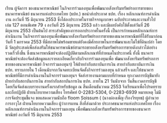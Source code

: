 เรียน ผู้จัดการ
ของธนาคารพาณิชย์
ในกิจการร่วมลงทุนเพื่อพัฒนาอสังหาริมทรัพย์รอการขายของธนาคารพาณิชย์
ธนาคารแห่งประเทศไทย (ธปท.) ขอนำส่งประกาศ ธปท. เรื่อง หลักเกณฑ์การดำเนินงาน
ลงวันที่ 15 มิถุนายน 2553
ซึ่งได้ลงประกาศในราชกิจจานุเบกษา ฉบับประกาศและงานทั่วไป เล่ม 127 ตอนพิเศษ 79 ง ลงวันที่
25 มิถุนายน 2553 แล้ว และมีผลบังคับใช้ตั้งแต่วันที่ 26 มิถุนายน 2553 เป็นต้นไป
สาระสำคัญของการออกประกาศในครั้งนี้ เป็นการกำหนดหลักเกณฑ์การดำเนินงาน
ในกิจการร่วมลงทุนเพื่อพัฒนาอสังหาริมทรัพย์รอการขายของธนาคารพาณิชย์ที่ได้รับมาก่อนวันที่
1 มกราคม 2553 ที่มีสภาพไม่พร้อมขายแต่ยังคงมีศักยภาพในการพัฒนาและไม่ใช่ที่ดินเปล่า โดยมี
วัตถุประสงค์เพื่อส่งเสริมให้ธนาคารพาณิชย์สามารถขายอสังหาริมทรัพย์รอการขายดังกล่าวได้อย่าง
รวดเร็วยิ่งขึ้น ซึ่งธนาคารพาณิชย์จะต้องปฏิบัติตามหลักเกณฑ์ที่กำหนดในประกาศนี้
ทั้งนี้ ธนาคารพาณิชย์จะต้องจัดส่งข้อมูลและรายละเอียดเกี่ยวกับกิจการร่วมลงทุนเพื่อ
พัฒนาอสังหาริมทรัพย์รอการขายของธนาคารพาณิชย์ กิจการร่วมลงทุนฯ) ให้ฝ่ายกำกับสถาบันการเงิน
สายกำกับสถาบันการเงิน ธปท. ทราบภายใน 1 เดือนนับจากวันจดทะเบียนจัดตั้งกิจการร่วมลงทุน
แล้วเสร็จ และให้ธนาคารพาณิชย์ที่มีการดำเนินงานในกิจการร่วมลงทุนฯ จัดส่งรายงานตามแบบที่กำหนด
ทุกงวดการบัญชีมายังฝ่ายกำกับสถาบันการเงิน สายกำกับสถาบันการเงิน ธปท. ภายใน 21 วันนับจาก
วันสิ้นงวดการบัญชี โดยเริ่มจัดส่งแบบรายงานครั้งแรกสำหรับข้อมูล ณ สิ้นเดือนธันวาคม 2553
จึงเรียนมาเพื่อโปรดทราบและถือปฏิบัติ
ฝ่ายนโยบายความเสี่ยง
โทรศัพท์ 0-2283-5304, 0-2283-6939
หมายเหตุ ไม่มีการจัดประชุมชี้แจง
ขอแสดงความนับถือ
floom Soissum
(
(นางผ่องเพ็ญ เรืองวีรยุทธ)
ผู้อำนวยการอาวุโส ฝ่ายนโยบายความเสี่ยง
ผู้ว่าการแทน
สิ่งที่ส่งมาด้วย ประกาศธนาคารแห่งประเทศไทย เรื่อง หลักเกณฑ์การดำเนินงานในกิจการร่วมลงทุน
เพื่อพัฒนาอสังหาริมทรัพย์รอการขายของธนาคารพาณิชย์ ลงวันที่ 15 มิถุนายน 2553
